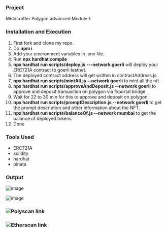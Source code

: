 ### Project
Metacrafter Polygon advanced Module 1

### Installation and Execution
  1. First fork and clone my repo.
  2. Do **npm i**
  3. Add your environment variables in .env file.
  4. Run **npx hardhat compile**
  5. **npx hardhat run scripts/deploy.js ---network goerli** will deploy your ERC721A contract to goerli testnet.
  6. The deployed contract address will get written in contractAddress.js
  7. **npx hardhat run scripts/mintAll.js --network goerli** to mint all the nft
  8. **npx hardhat run scripts/approveAndDeposit.js --network goerli** to approve and deposit transaction on polygon via fxportal bridge
  9. Wait for 22 to 30 min for this to approve and deposit on polygon.
  10. **npx hardhat run scripts/promptDescription.js --network goerli** to get the prompt description and other information about the NFT.
  11. **npx hardhat run scripts/balanceOf.js --network mumbai** to get the balance of deployed tokens.
  12. Done

### Tools Used
  * ERC721A
  * solidity
  * hardhat
  * pinata

### Output
  ![image](https://github.com/Alok-Raturi/Metacrafter-Polygon-module-1/assets/110283609/343a9b1c-68b2-4e56-9bf9-978ff44946f1)



  
  ![image](https://github.com/Alok-Raturi/Metacrafter-Polygon-module-1/assets/110283609/fac71d7b-577a-4a10-9abb-caf5112ed92c)


### ![Polyscan link](https://mumbai.polygonscan.com/address/0xae61aa827e27f8ab79c5d73d0b5958f8b5779876#tokentxnsErc721)
### ![Etherscan link](https://goerli.etherscan.io/address/0xAE61aa827E27f8aB79c5D73d0b5958f8B5779876)




